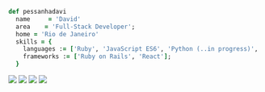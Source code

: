 ```ruby
def pessanhadavi
  name     = 'David'
  area    = 'Full-Stack Developer';
  home = 'Rio de Janeiro'
  skills = {
    languages := ['Ruby', 'JavaScript ES6', 'Python (..in progress)', 'HTML5', 'CSS3', 'SQL'];
    frameworks := ['Ruby on Rails', 'React'];
  }
```

<p align="left">
  <a href="#" alt="Gmail">
  <img src="https://img.shields.io/badge/-Gmail-FF0000?style=flat-square&labelColor=FF0000&logo=gmail&logoColor=white&link=mailto:davidppessanha@gmail.com?subject=Hey%20there" /></a>

  <a href="#" alt="Linkedin">
  <img src="https://img.shields.io/badge/-Linkedin-0e76a8?style=flat-square&logo=Linkedin&logoColor=white&link=https://www.linkedin.com/in/david-pessanha-580891204/" /></a>

  <a href="#" alt="WhatsApp">
  <img src="https://img.shields.io/badge/-WhatsApp-25d366?style=flat-square&labelColor=25d366&logo=whatsapp&logoColor=white&link=https://api.whatsapp.com/send?phone=5521998863154"/></a>

  <a href="#" alt="Instagram">
  <img src="https://img.shields.io/badge/-Instagram-DF0174?style=flat-square&labelColor=DF0174&logo=instagram&logoColor=white&link=https://www.instagram.com/pessanhadavi/"/></a>
</p>  
